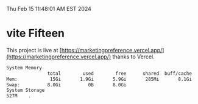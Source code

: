 Thu Feb 15 11:48:01 AM EST 2024

# vite Fifteen


This project is live at [https://marketingpreference.vercel.app/](https://marketingpreference.vercel.app/) thanks to Vercel.

```bash
System Memory
               total        used        free      shared  buff/cache   available
Mem:            15Gi       1.9Gi       5.9Gi       285Mi       8.1Gi        13Gi
Swap:          8.0Gi          0B       8.0Gi
System Storage
527M	.
